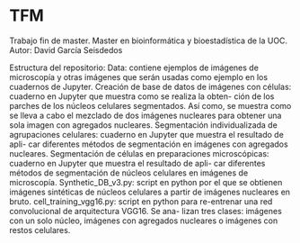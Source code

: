 # TFM
Trabajo fin de master. Master en bioinformática y bioestadística de la UOC.
Autor: David García Seisdedos

Estructura del repositorio:
  Data: contiene ejemplos de imágenes de microscopía y otras imágenes que serán usadas como ejemplo en los
        cuadernos de Jupyter.
  Creación de base de datos de imágenes con células: cuaderno en Jupyter que muestra como se realiza la obten-
        ción de los parches de los núcleos celulares segmentados. Así como, se muestra como se lleva a cabo el
        mezclado de dos imágenes nucleares para obtener una sola imagen con agregados nucleares.
  Segmentación individualizada de agrupaciones celulares: cuaderno en Jupyter que muestra el resultado de apli-
        car diferentes métodos de segmentación en imágenes con agregados nucleares.
  Segmentación de células en preparaciones microscópicas: cuaderno en Jupyter que muestra el resultado de apli-
        car diferentes métodos de segmentación de núcleos celulares en imágenes de microscopía.
  Synthetic_DB_v3.py: script en python por el que se obtienen imágenes sintéticas de núcleos celulares a partir
        de imágenes nucleares en bruto. 
  cell_training_vgg16.py: script en python para re-entrenar una red convolucional de arquitectura VGG16. Se ana-
        lizan tres clases: imágenes con un solo núcleo, imágenes con agregados nucleares o imágenes con restos 
        celulares.
